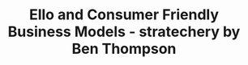 ---
categories: all_articles articles
provider_display: "stratechery.com"
provider_name: "stratechery.com"
favicon_url: http://2yj23r14cytosbxol4cavq337g.wpengine.netdna-cdn.com/wp-content/themes/stratechery/images/IE/favicon.ico
title: "Ello and Consumer Friendly Business Models - stratechery by Ben Thompson"
published: 2014-10-01
source: http://stratechery.com/2014/ello-consumer-friendly-business-models/
thumbnail: http://www2.pcmag.com/media/images/442820-ello-sad.jpg?thumb=y&width=740&height=426
---